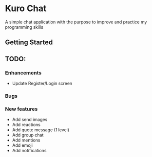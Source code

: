 # Kuro Chat

A simple chat application with the purpose to improve and practice my programming skills

## Getting Started



## TODO:


### Enhancements
- Update Register/Login screen

### Bugs

### New features
- Add send images
- Add reactions
- Add quote message (1 level)
- Add group chat
- Add mentions
- Add emoji
- Add notifications
